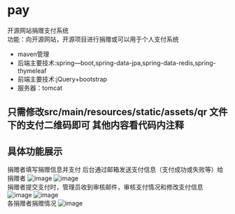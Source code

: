 # pay
开源网站捐赠支付系统<br>
功能：向开源网站，开源项目进行捐赠或可以用于个人支付系统<br>
* maven管理
* 后端主要技术:spring—boot,spring-data-jpa,spring-data-redis,spring-thymeleaf
* 前端主要技术:jQuery+bootstrap
* 服务器：tomcat<br>
## 只需修改src/main/resources/static/assets/qr 文件下的支付二维码即可 其他内容看代码内注释<br>
## 具体功能展示
捐赠者填写捐赠信息并支付 后台通过邮箱发送支付信息（支付成功或失败等）给捐赠者
![image](https://github.com/tongweixu/pay/raw/master/Readme_image/捕获1.PNG) 
![image](https://github.com/tongweixu/pay/raw/master/Readme_image/捕获2.PNG) 
<br>
捐赠者提交支付时，管理员收到审核邮件，审核支付情况和修改支付信息
![image](https://github.com/tongweixu/pay/raw/master/Readme_image/捕获3.PNG) 
![image](https://github.com/tongweixu/pay/raw/master/Readme_image/捕获4.PNG) 
<br>
各捐赠者捐赠情况
![image](https://github.com/tongweixu/pay/raw/master/Readme_image/捕获5.PNG) 



